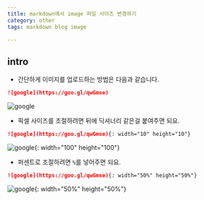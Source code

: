 ```yaml
---
title: markdown에서 image 파일 사이즈 변경하기
category: other
tags: markdown blog image

---
```


## intro

- 간단하게 이미지를 업로드하는 방법은 다음과 같습니다. 

```markdown
![google](https://goo.gl/qwGmse)
```

![google](https://goo.gl/qwGmse)

- 픽셀 사이즈를 조절하려면 뒤에 딕셔너리 같은걸 붙여주면 되요. 

```markdown
![google](https://goo.gl/qwGmse){: width="10" height="10"}
```

![google](https://goo.gl/qwGmse){: width="100" height="100"}

- 퍼센트로 조절하려면 `%`를 넣어주면 되요. 

```markdown
![google](https://goo.gl/qwGmse){: width="50%" height="50%"}
```

![google](https://goo.gl/qwGmse){: width="50%" height="50%"}
